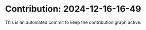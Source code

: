 # Contribution: 2024-12-16-16-49
This is an automated commit to keep the contribution graph active.

